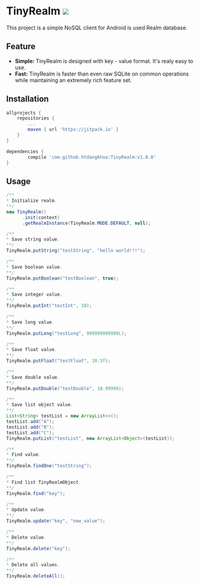 # TinyRealm [![](https://jitpack.io/v/htdangkhoa/TinyRealm.svg)](https://jitpack.io/#htdangkhoa/TinyRealm)
This project is a simple NoSQL client for Android is used Realm database.

## Feature
  - **Simple:** TinyRealm is designed with key - value format. It's realy easy to use.
  - **Fast:** TinyRealm is faster than even raw SQLite on common operations while maintaining an extremely rich feature set.
  
## Installation
```gradle
allprojects {
    repositories {
        ...
        maven { url 'https://jitpack.io' }
    }
}
```

```gradle
dependencies {
        compile 'com.github.htdangkhoa:TinyRealm:v1.0.0'
}
```

## Usage
```java
/**
* Initialize realm.
**/
new TinyRealm()
      .init(context)
      .getRealmInstance(TinyRealm.MODE.DEFAULT, null);

/**
* Save string value.
**/
TinyRealm.putString("testString", "hello world!!!");

/**
* Save boolean value.
**/
TinyRealm.putBoolean("testBoolean", true);

/**
* Save integer value.
**/
TinyRealm.putInt("testInt", 10);

/**
* Save long value.
**/
TinyRealm.putLong("testLong", 999999999999L);

/**
* Save float value.
**/
TinyRealm.putFloat("testFloat", 10.5f);

/**
* Save double value.
**/
TinyRealm.putDouble("testDouble", 10.99999);

/**
* Save list object value.
**/
List<String> testList = new ArrayList<>();
testList.add("A");
testList.add("B");
testList.add("C");
TinyRealm.putList("testList", new ArrayList<Object>(testList));

/**
* Find value.
**/
TinyRealm.findOne("testString");

/**
* Find list TinyRealmObject.
**/
TinyRealm.find("key");

/**
* Update value.
**/
TinyRealm.update("key", "new_value");

/**
* Delete value.
**/
TinyRealm.delete("key");

/**
* Delete all values.
**/
TinyRealm.deleteAll();
```
